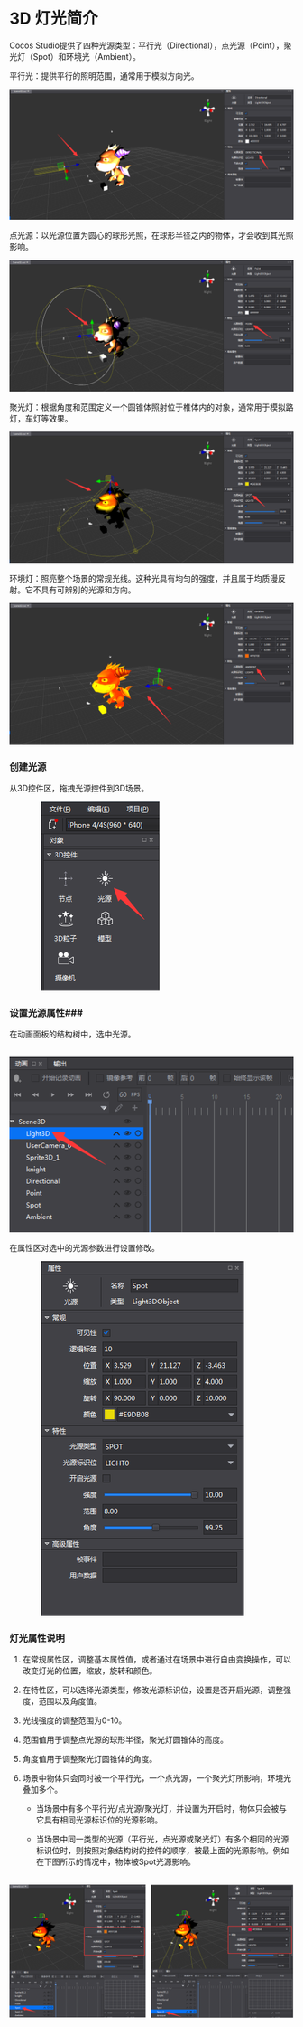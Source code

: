 # 3D 灯光简介 #

Cocos Studio提供了四种光源类型：平行光（Directional），点光源（Point），聚光灯（Spot）和环境光（Ambient）。

平行光：提供平行的照明范围，通常用于模拟方向光。

![image](res/image0005.png)

点光源：以光源位置为圆心的球形光照，在球形半径之内的物体，才会收到其光照影响。

![image](res/image0006.png)

聚光灯：根据角度和范围定义一个圆锥体照射位于椎体内的对象，通常用于模拟路灯，车灯等效果。

![image](res/image0007.png)

环境灯：照亮整个场景的常规光线。这种光具有均匀的强度，并且属于均质漫反射。它不具有可辨别的光源和方向。

![image](res/image0008.png)

### 创建光源 ###

从3D控件区，拖拽光源控件到3D场景。

&emsp;&emsp;&emsp;&emsp;![image](res/image0001.png)

### 设置光源属性###

在动画面板的结构树中，选中光源。

&emsp;&emsp;&emsp;&emsp;![image](res/image0003.png)

在属性区对选中的光源参数进行设置修改。

&emsp;&emsp;&emsp;&emsp;![image](res/image0004.png)

### 灯光属性说明 ###

1. 在常规属性区，调整基本属性值，或者通过在场景中进行自由变换操作，可以改变灯光的位置，缩放，旋转和颜色。

2. 在特性区，可以选择光源类型，修改光源标识位，设置是否开启光源，调整强度，范围以及角度值。

3. 光线强度的调整范围为0-10。

4. 范围值用于调整点光源的球形半径，聚光灯圆锥体的高度。

5. 角度值用于调整聚光灯圆锥体的角度。

6. 场景中物体只会同时被一个平行光，一个点光源，一个聚光灯所影响，环境光叠加多个。

    - 当场景中有多个平行光/点光源/聚光灯，并设置为开启时，物体只会被与它具有相同光源标识位的光源影响。

    - 当场景中同一类型的光源（平行光，点光源或聚光灯）有多个相同的光源标识位时，则按照对象结构树的控件的顺序，被最上面的光源影响。例如在下图所示的情况中，物体被Spot光源影响。 

&emsp;&emsp;![image](res/image0010.png)